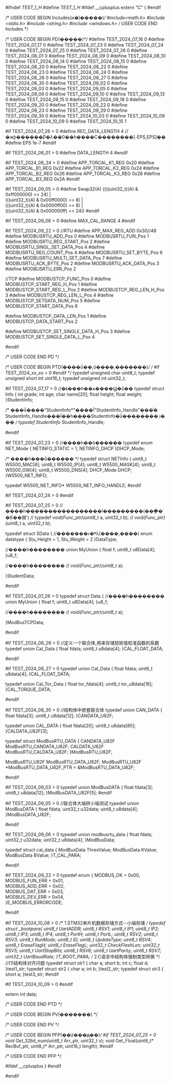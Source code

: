 #ifndef _TEST_1_H_
#define _TEST_1_H_
#ifdef __cplusplus
extern "C" {
#endif

/* USER CODE BEGIN Includes(ͷ�ļ�����)*/
#include<math.h>
#include <stdio.h>
#include <string.h>
#include <windows.h>
/* USER CODE END Includes */

/* USER CODE BEGIN PD(�����)*/
#define TEST_2024_07_16 0
#define TEST_2024_07_17 0
#define TEST_2024_07_23 0
#define TEST_2024_07_24 0
#define TEST_2024_07_25 0
#define TEST_2024_07_26 0
#define TEST_2024_08_01 0
#define TEST_2024_08_09 0
#define TEST_2024_08_10 0
#define TEST_2024_08_14 0
#define TEST_2024_08_15 0
#define TEST_2024_08_20 0
#define TEST_2024_08_22 0
#define TEST_2024_08_23 0
#define TEST_2024_08_24 0
#define TEST_2024_08_26 0
#define TEST_2024_08_27 0
#define TEST_2024_08_30 0
#define TEST_2024_09_02 0
#define TEST_2024_09_03 0
#define TEST_2024_09_05 0
#define TEST_2024_09_06 0
#define TEST_2024_09_10 0
#define TEST_2024_09_13 0
#define TEST_2024_09_15 0
#define TEST_2024_09_18 0
#define TEST_2024_09_20 0
#define TEST_2024_09_22 0
#define TEST_2024_09_23 0
#define TEST_2024_09_29 0
#define TEST_2024_09_30 0
#define TEST_2024_10_03 0
#define TEST_2024_10_08 0
#define TEST_2024_10_09 0
#define TEST_2024_10_15 1

#if TEST_2024_07_26 > 0
#define REC_DATA_LENGTH 4
//�жϸ������Ƿ�λ��0��һ����С��������[-EPS,EPS]��
#define EPS 1e-7
#endif

#if TEST_2024_08_01 > 0
#define DATA_LENGTH 4
#endif

#if TEST_2024_08_24 > 0
#define APP_TORCAL_K1_REG 0x20
#define APP_TORCAL_B1_REG 0x22
#define APP_TORCAL_K2_REG 0x24
#define APP_TORCAL_B2_REG 0x26
#define APP_TORCAL_K3_REG 0x28
#define APP_TORCAL_B3_REG 0x2A
#endif

#if TEST_2024_09_05 > 0
#define Swap32(A) ((((uint32_t)(A) & 0xff000000) >> 24) | \
				           (((uint32_t)(A) & 0x00ff0000) >>  8) | \
				           (((uint32_t)(A) & 0x0000ff00) <<  8) | \
				           (((uint32_t)(A) & 0x000000ff) << 24))
#endif

#if TEST_2024_09_06 > 0
#define MAX_CAL_RANGE 4
#endif

#if TEST_2024_09_22 > 0
//RTU
#define APP_MAX_REG_ADD         0x30//48
#define	MODBUSRTU_ADD_Pos	      0
#define MODBUSRTU_FUN_Pos	      1
#define MODBUSRTU_REG_START_Pos	2
#define MODBUSRTU_SINGL_SET_DATA_Pos  4
#define MODBUSRTU_REG_COUNT_Pos 4
#define MODBUSRTU_SET_BYTE_Pos  6
#define MODBUSRTU_MULTI_SET_DATA_Pos  7
#define MODBUSRTU_ACK_BYTE_Pos  2
#define MODBUSRTU_ACK_DATA_Pos  3
#define MODBUSRTU_ERR_Pos 2

//TCP
#define   MODBUSTCP_FUNC_Pos   0
#define   MODBUSTCP_START_REG_H_Pos  1
#define   MODBUSTCP_START_REG_L_Pos  2
#define   MODBUSTCP_REG_LEN_H_Pos    3
#define   MODBUSTCP_REG_LEN_L_Pos    4
#define   MODBUSTCP_SETDATA_NUM_Pos  5
#define   MODBUSTCP_START_DATA_Pos   6

#define   MODBUSTCP_DATA_LEN_Pos     1
#define   MODBUSTCP_DATA_START_Pos   2

#define   MODBUSTCP_SET_SINGLE_DATA_H_Pos    3
#define   MODBUSTCP_SET_SINGLE_DATA_L_Pos    4

#endif

/* USER CODE END PD */

/* USER CODE BEGIN PTD(����ṹ��,ö����,�������)*/
/*
#if TEST_2024_xx_xx > 0
#endif
*/
typedef unsigned char           uint8_t;
typedef unsigned short int      uint16_t;
typedef unsigned int            uint32_t;

#if TEST_2024_07_17 > 0
//�ȶ���һ��ѧ����Ϣ�ṹ��
typedef struct Info
{
    int grade;
    int age;
    char name[20];
    float height;
    float weight;
}StudentInfo;

/*
  ���ṹ��ָ��"StudentInfo*"����Ϊ"StudentInfo_Handle"���ͣ�
  StudentInfo_Handle���Ϊ��һ��ָ��StudentInfo�ṹ���ָ�����͵ı���
*/
typedef StudentInfo* StudentInfo_Handle;

#endif

#if TEST_2024_07_23 > 0
//����һ��ö������
typedef enum NET_Mode
{
  NETINFO_STATIC = 1,
  NETINFO_DHCP
}DHCP_Mode;

/*
����һ���ṹ������
*/
typedef struct NETInfo
{
  uint8_t W5500_MAC[6];
  uint8_t W5500_IP[4];
  uint8_t W5500_MASK[4];
  uint8_t W5500_GW[4];
  uint8_t W5500_DNS[4];
  DHCP_Mode DHCP;
}W5500_NET_INFO;

typedef W5500_NET_INFO* W5500_NET_INFO_HANDLE;
#endif

#if TEST_2024_07_24 > 0
#endif

#if TEST_2024_07_25 > 0
// ����һ��ָ��ͬ������������ֵ�ĺ���ָ������(���ֲ�ͬ�Ķ��巽ʽ)
// typedef void(*Func_ptr)(uint8_t* a, uint32_t b);
// void(*Func_ptr)(uint8_t* a, uint32_t b);

typedef struct SData
{
  //�������ͱ�ʶλ(����,����)
  enum datatype
  {
    Stu_Height = 1,
    Stu_Weight = 2
  }DataType;

  //����һ��������
  union MyUnion
  {
    float f;
    uint8_t u8Data[4];
  }u8_f;

  //����һ������ָ��
  // void(*Func_ptr)(uint8_t* a);

}StudentData;

#endif

#if TEST_2024_07_26 > 0
typedef struct Data
{
  //����һ��������
  union MyUnion
  {
    float f;
    uint8_t u8Data[4];
  }u8_f;

  //����һ������ָ��
  // void(*Func_ptr)(uint8_t* a);

}ModBusTCPData;

#endif

#if TEST_2024_08_26 > 0
//定义一个联合体,用来存储扭矩值校准函数的系数
typedef union Cal_Data
{
	float fdata;
	uint8_t u8data[4];
}CAL_FLOAT_DATA;

#endif

#if TEST_2024_08_27 > 0
typedef union Cal_Data
{
	float fdata;
	uint8_t u8data[4];
}CAL_FLOAT_DATA;

typedef union Cal_Tor_Data
{
	float tor_fdata[4];
	uint8_t tor_u8data[16];
}CAL_TORQUE_DATA;









#endif

#if TEST_2024_08_30 > 0
//结构体中嵌套联合体
typedef union CAN_DATA
{
  float fdata[3];
  uint8_t u8data[12];
}CANDATA_U82F;


typedef union CAL_DATA
{
  float fdata[20];
  uint8_t u8data[80];
}CALDATA_U82F[3];


typedef struct ModBusRTU_DATA
{
  CANDATA_U82F ModBusRTU_CANDATA_U82F;
  CALDATA_U82F ModBusRTU_CALDATA_U82F;
}ModBusRTU_U82F;

ModBusRTU_U82F ModBusRTU_DATA_U82F;
ModBusRTU_U82F *ModBusRTU_DATA_U82F_PTR = &ModBusRTU_DATA_U82F;


#endif

#if TEST_2024_09_03 > 0
  typedef union ModBusDATA
  {
    float fdata[3];
    uint8_t u8data[12];
  }ModBusDATA_U82F[5];
#endif

#if TEST_2024_09_05 > 0
//联合体大端转小端测试
typedef union ModBusDATA
{
  float fdata;
  uint32_t u32data;
  uint8_t u8data[4];
}ModBusDATA_U82F;

#endif

#if TEST_2024_09_06 > 0
typedef union modbusrtu_data
{
  float   fdata;
  uint32_t  u32data;
  uint32_t   u8data[4];
}ModBusData;

typedef struct cal_data
{
  ModBusData ThresValue;
  ModBusData KValue;
  ModBusData BValue;
}T_CAL_PARA;


#endif

#if TEST_2024_09_22 > 0
typedef enum
{
  MODBUS_OK       = 0x00,
  MODBUS_FUN_ERR  = 0x01,   
  MODBUS_ADD_ERR  = 0x02,   
  MODBUS_DAT_ERR  = 0x03,   
  MODBUS_DEV_ERR  = 0x04,   
}E_MODBUS_ERRORCODE;


#endif

#if TEST_2024_10_08 > 0
/*  1.STM32单片机数据存储方式--小端存储  */
typedef struct _bootpara{
  uint8_t UartADDR;
  uint8_t RSV1;
  uint8_t IP1;
  uint8_t IP2;
  uint8_t IP3;
  uint8_t IP4;
  uint8_t PortH;
  uint8_t PortL;
  uint8_t RSV2;
  uint8_t RSV3;
  uint8_t RunMode;
  uint8_t ID;
  uint8_t UpdateType;
  uint8_t RSV4;
  uint8_t EraseFlagH;
  uint8_t EraseFlagL;
  uint32_t CheckFlashLen;
  uint32_t RSV5;
  uint8_t UartStopBits;
  uint8_t RSV6;
  uint8_t UartParity;
  uint8_t RSV7;
  uint32_t UartBaudRate;
}T_BOOT_PARA;
/*  2.C语言中结构体强制类型转换  */
//(1)结构体对齐问题
typedef struct str1
{
  char a;
  short b;
  int c;
  float d;
}test1_str;
typedef struct str2
{
  char a;
  int b;
}test2_str;
typedef struct str3
{
  short a;
}test3_str;
#endif

#if TEST_2024_10_09 > 0
#endif

extern int data;

/* USER CODE END PTD */

/* USER CODE BEGIN PV(�������) */

/* USER CODE END PV */

/* USER CODE BEGIN PFP(��ź���ԭ��)*/
#if TEST_2024_07_25 > 0
void Get_32bit_num(uint8_t* Arr_ptr, uint32_t x);
void Get_Float(uint8_t* RecBuf_ptr, uint8_t* Arr_ptr, uint16_t length);
#endif

/* USER CODE END PFP */

#ifdef __cplusplus
}
#endif

#endif